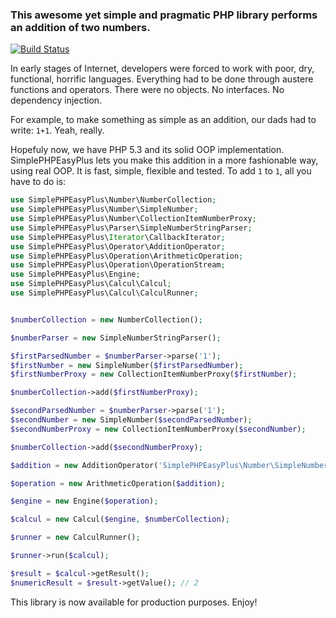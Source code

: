 ### This awesome yet simple and pragmatic PHP library performs an addition of two numbers.

[![Build Status](https://secure.travis-ci.org/Herzult/SimplePHPEasyPlus.png)](http://travis-ci.org/Herzult/SimplePHPEasyPlus)

In early stages of Internet, developers were forced to work with poor, dry, functional, horrific languages.
Everything had to be done through austere functions and operators. There were no objects. No interfaces. No dependency injection.

For example, to make something as simple as an addition, our dads had to write: `1+1`.
Yeah, really.

Hopefuly now, we have PHP 5.3 and its solid OOP implementation.
SimplePHPEasyPlus lets you make this addition in a more fashionable way, using real OOP.
It is fast, simple, flexible and tested. To add `1` to `1`, all you have to do is:

```php
use SimplePHPEasyPlus\Number\NumberCollection;
use SimplePHPEasyPlus\Number\SimpleNumber;
use SimplePHPEasyPlus\Number\CollectionItemNumberProxy;
use SimplePHPEasyPlus\Parser\SimpleNumberStringParser;
use SimplePHPEasyPlus\Iterator\CallbackIterator;
use SimplePHPEasyPlus\Operator\AdditionOperator;
use SimplePHPEasyPlus\Operation\ArithmeticOperation;
use SimplePHPEasyPlus\Operation\OperationStream;
use SimplePHPEasyPlus\Engine;
use SimplePHPEasyPlus\Calcul\Calcul;
use SimplePHPEasyPlus\Calcul\CalculRunner;


$numberCollection = new NumberCollection();

$numberParser = new SimpleNumberStringParser();

$firstParsedNumber = $numberParser->parse('1');
$firstNumber = new SimpleNumber($firstParsedNumber);
$firstNumberProxy = new CollectionItemNumberProxy($firstNumber);

$numberCollection->add($firstNumberProxy);

$secondParsedNumber = $numberParser->parse('1');
$secondNumber = new SimpleNumber($secondParsedNumber);
$secondNumberProxy = new CollectionItemNumberProxy($secondNumber);

$numberCollection->add($secondNumberProxy);

$addition = new AdditionOperator('SimplePHPEasyPlus\Number\SimpleNumber');

$operation = new ArithmeticOperation($addition);

$engine = new Engine($operation);

$calcul = new Calcul($engine, $numberCollection);

$runner = new CalculRunner();

$runner->run($calcul);

$result = $calcul->getResult();
$numericResult = $result->getValue(); // 2
```

This library is now available for production purposes. Enjoy!
